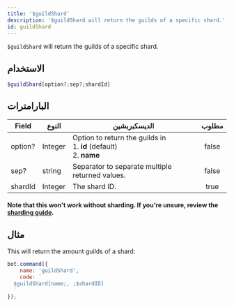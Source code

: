 ```yaml
---
title: '$guildShard'
description: '$guildShard will return the guilds of a specific shard.'
id: guildShard
---
```


`$guildShard` will return the guilds of a specific shard.

## الاستخدام

```php
$guildShard[option?;sep?;shardId]
```

## البارامترات

| Field   | النوع   | الديسكبربشين                                                                             | مطلوب |
| ------- | ------- | ---------------------------------------------------------------------------------------- |:-----:|
| option? | Integer | Option to return the guilds in <br /> 1. **id** (default) <br /> 2. **name** | false |
| sep?    | string  | Separator to separate multiple returned values.                                          | false |
| shardId | Integer | The shard ID.                                                                            | true  |

#### Note that this won't work without sharding. If you're unsure, review the [sharding guide](../../guides/Client/6sharding.md).

## مثال

This will return the amount guilds of a shard:

```javascript
bot.command({
    name: 'guildShard',
    code: `
  $guildShard[name;, ;$shardID]
  `
});
```
